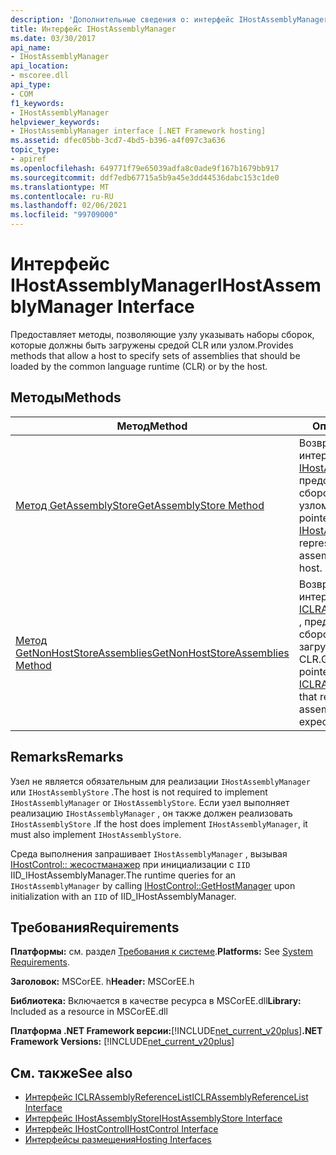 ```yaml
---
description: 'Дополнительные сведения о: интерфейс IHostAssemblyManager'
title: Интерфейс IHostAssemblyManager
ms.date: 03/30/2017
api_name:
- IHostAssemblyManager
api_location:
- mscoree.dll
api_type:
- COM
f1_keywords:
- IHostAssemblyManager
helpviewer_keywords:
- IHostAssemblyManager interface [.NET Framework hosting]
ms.assetid: dfec05bb-3cd7-4bd5-b396-a4f097c3a636
topic_type:
- apiref
ms.openlocfilehash: 649771f79e65039adfa8c0ade9f167b1679bb917
ms.sourcegitcommit: ddf7edb67715a5b9a45e3dd44536dabc153c1de0
ms.translationtype: MT
ms.contentlocale: ru-RU
ms.lasthandoff: 02/06/2021
ms.locfileid: "99709000"
---
```

# <a name="ihostassemblymanager-interface"></a><span data-ttu-id="afded-103">Интерфейс IHostAssemblyManager</span><span class="sxs-lookup"><span data-stu-id="afded-103">IHostAssemblyManager Interface</span></span>

<span data-ttu-id="afded-104">Предоставляет методы, позволяющие узлу указывать наборы сборок, которые должны быть загружены средой CLR или узлом.</span><span class="sxs-lookup"><span data-stu-id="afded-104">Provides methods that allow a host to specify sets of assemblies that should be loaded by the common language runtime (CLR) or by the host.</span></span>  
  
## <a name="methods"></a><span data-ttu-id="afded-105">Методы</span><span class="sxs-lookup"><span data-stu-id="afded-105">Methods</span></span>  
  
|<span data-ttu-id="afded-106">Метод</span><span class="sxs-lookup"><span data-stu-id="afded-106">Method</span></span>|<span data-ttu-id="afded-107">Описание</span><span class="sxs-lookup"><span data-stu-id="afded-107">Description</span></span>|  
|------------|-----------------|  
|[<span data-ttu-id="afded-108">Метод GetAssemblyStore</span><span class="sxs-lookup"><span data-stu-id="afded-108">GetAssemblyStore Method</span></span>](ihostassemblymanager-getassemblystore-method.md)|<span data-ttu-id="afded-109">Возвращает указатель интерфейса на объект [IHostAssemblyStore](ihostassemblystore-interface.md) , представляющий список сборок, загруженных узлом.</span><span class="sxs-lookup"><span data-stu-id="afded-109">Gets an interface pointer to an [IHostAssemblyStore](ihostassemblystore-interface.md) that represents the list of assemblies loaded by the host.</span></span>|  
|[<span data-ttu-id="afded-110">Метод GetNonHostStoreAssemblies</span><span class="sxs-lookup"><span data-stu-id="afded-110">GetNonHostStoreAssemblies Method</span></span>](ihostassemblymanager-getnonhoststoreassemblies-method.md)|<span data-ttu-id="afded-111">Возвращает указатель интерфейса на объект [ICLRAssemblyReferenceList](iclrassemblyreferencelist-interface.md) , представляющий список сборок, которые узел загружает в среду CLR.</span><span class="sxs-lookup"><span data-stu-id="afded-111">Gets an interface pointer to an [ICLRAssemblyReferenceList](iclrassemblyreferencelist-interface.md) that represents the list of assemblies that the host expects the CLR to load.</span></span>|  
  
## <a name="remarks"></a><span data-ttu-id="afded-112">Remarks</span><span class="sxs-lookup"><span data-stu-id="afded-112">Remarks</span></span>  

 <span data-ttu-id="afded-113">Узел не является обязательным для реализации `IHostAssemblyManager` или `IHostAssemblyStore` .</span><span class="sxs-lookup"><span data-stu-id="afded-113">The host is not required to implement `IHostAssemblyManager` or `IHostAssemblyStore`.</span></span> <span data-ttu-id="afded-114">Если узел выполняет реализацию `IHostAssemblyManager` , он также должен реализовать `IHostAssemblyStore` .</span><span class="sxs-lookup"><span data-stu-id="afded-114">If the host does implement `IHostAssemblyManager`, it must also implement `IHostAssemblyStore`.</span></span>  
  
 <span data-ttu-id="afded-115">Среда выполнения запрашивает `IHostAssemblyManager` , вызывая [IHostControl:: жесостманажер](ihostcontrol-gethostmanager-method.md) при инициализации с `IID` IID_IHostAssemblyManager.</span><span class="sxs-lookup"><span data-stu-id="afded-115">The runtime queries for an `IHostAssemblyManager` by calling [IHostControl::GetHostManager](ihostcontrol-gethostmanager-method.md) upon initialization with an `IID` of IID_IHostAssemblyManager.</span></span>  
  
## <a name="requirements"></a><span data-ttu-id="afded-116">Требования</span><span class="sxs-lookup"><span data-stu-id="afded-116">Requirements</span></span>  

 <span data-ttu-id="afded-117">**Платформы:** см. раздел [Требования к системе](../../get-started/system-requirements.md).</span><span class="sxs-lookup"><span data-stu-id="afded-117">**Platforms:** See [System Requirements](../../get-started/system-requirements.md).</span></span>  
  
 <span data-ttu-id="afded-118">**Заголовок:** MSCorEE. h</span><span class="sxs-lookup"><span data-stu-id="afded-118">**Header:** MSCorEE.h</span></span>  
  
 <span data-ttu-id="afded-119">**Библиотека:** Включается в качестве ресурса в MSCorEE.dll</span><span class="sxs-lookup"><span data-stu-id="afded-119">**Library:** Included as a resource in MSCorEE.dll</span></span>  
  
 <span data-ttu-id="afded-120">**Платформа .NET Framework версии:**[!INCLUDE[net_current_v20plus](../../../../includes/net-current-v20plus-md.md)]</span><span class="sxs-lookup"><span data-stu-id="afded-120">**.NET Framework Versions:** [!INCLUDE[net_current_v20plus](../../../../includes/net-current-v20plus-md.md)]</span></span>  
  
## <a name="see-also"></a><span data-ttu-id="afded-121">См. также</span><span class="sxs-lookup"><span data-stu-id="afded-121">See also</span></span>

- [<span data-ttu-id="afded-122">Интерфейс ICLRAssemblyReferenceList</span><span class="sxs-lookup"><span data-stu-id="afded-122">ICLRAssemblyReferenceList Interface</span></span>](iclrassemblyreferencelist-interface.md)
- [<span data-ttu-id="afded-123">Интерфейс IHostAssemblyStore</span><span class="sxs-lookup"><span data-stu-id="afded-123">IHostAssemblyStore Interface</span></span>](ihostassemblystore-interface.md)
- [<span data-ttu-id="afded-124">Интерфейс IHostControl</span><span class="sxs-lookup"><span data-stu-id="afded-124">IHostControl Interface</span></span>](ihostcontrol-interface.md)
- [<span data-ttu-id="afded-125">Интерфейсы размещения</span><span class="sxs-lookup"><span data-stu-id="afded-125">Hosting Interfaces</span></span>](hosting-interfaces.md)
